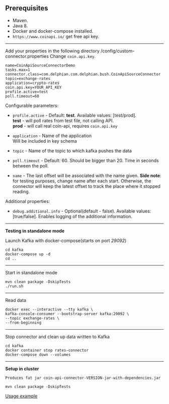 ## Prerequisites

* Maven.
* Java 8.
* Docker and docker-compose installed.
* `https://www.coinapi.io/` get free api key.

---

Add your properties in the following directory /config/custom-connector.properties
Change `coin.api.key`.

    name=CoinApiSourceConnectorDemo
    tasks.max=1
    connector.class=com.delphian.com.delphian.bush.CoinApiSourceConnector
    topic=exchange-rates
    application=crypto-rates
    coin.api.key=YOUR_API_KEY
    profile.active=test
    poll.timeout=60

Configurable parameters:
* `profile.active` - Default: **test**. Available values: [test/prod].  
  **test** - will poll rates from test file, not calling API.   
  **prod** - will call real coin-api, requires `coin.api.key`

* `application` - Name of the application  
  Will be included in key schema

* `topic` - Name of the topic to which kafka pushes the data

* `poll.timeout` - Default: 60. Should be bigger than 20. Time in seconds between the poll.

* `name` - The last offset will be associated with the name given. **Side note**: for testing purposes, change name after each start.
  Otherwise, the connector will keep the latest offset to track the place where it stopped reading.

Additional properties:
* `debug.additional.info` - Optional(default - false). Available values: [true/false].
  Enables logging of the additional information.


-----
**Testing in standalone mode**

Launch Kafka with docker-compose(starts on port *29092*)

    cd kafka
    docker-compose up -d
    cd ..
-----
Start in standalone mode

    mvn clean package -DskipTests
    ./run.sh

-----
Read data

    docker exec --interactive --tty kafka \
    kafka-console-consumer --bootstrap-server kafka:29092 \
    --topic exchange-rates \
    --from-beginning

-----

Stop connector and clean up data written to Kafka

    cd kafka
    docker container stop rates-connector
    docker-compose down --volumes
-----
**Setup in cluster**

    Produces fat jar coin-api-connector-VERSION-jar-with-dependencies.jar

    mvn clean package -DskipTests

<a href="https://github.com/leonaugust/delphian-bush-hoover/blob/master/README.md" target="_blank">Usage example</a>